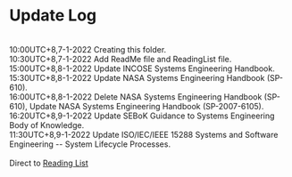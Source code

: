# Update Log
<br>10:00UTC+8,7-1-2022      Creating this folder.
<br>10:30UTC+8,7-1-2022      Add ReadMe file and ReadingList file.
<br>15:00UTC+8,8-1-2022      Update INCOSE Systems Engineering Handbook.
<br>15:30UTC+8,8-1-2022      Update NASA Systems Engineering Handbook (SP-610).
<br>16:00UTC+8,8-1-2022      Delete NASA Systems Engineering Handbook (SP-610), Update NASA Systems Engineering Handbook (SP-2007-6105).
<br>16:20UTC+8,9-1-2022      Update SEBoK Guidance to Systems Engineering Body of Knowledge.
<br>11:30UTC+8,9-1-2022      Update ISO/IEC/IEEE 15288 Systems and Software Engineering -- System Lifecycle Processes.
<br>
<br>
Direct to [Reading List](https://github.com/DIJUNLIAO/System_Engineering/blob/main/Books/ReadingList.md)
